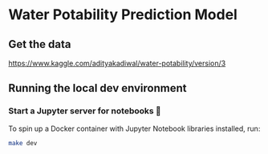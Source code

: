 # Water Potability Prediction Model


## Get the data

https://www.kaggle.com/adityakadiwal/water-potability/version/3


## Running the local dev environment
### Start a Jupyter server for notebooks 📓

To spin up a Docker container with Jupyter Notebook libraries installed, run:

```sh
make dev
```
